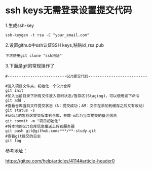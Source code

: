 # ssh keys无需登录设置提交代码

1.生成ssh-key

```
ssh-keygen -t rsa -C "your_email.com"
```

2.设置github中ssh认证SSH keys,粘贴id_rsa.pub

```
下次使用git clone "ssh地址"
```

3.下面是git的常规操作了

```
#--------------------------Git提交代码--------------------------

#进入项目文件夹，初始化一个Git仓库
git init 
#加入当前目录下所有文件放入临时状态/暂存区(Staging)，可以使用如下命令
git add .
#查看仓库当前文件提交状态（A：提交成功；AM：文件在添加到缓存之后又有改动）
git status -s
#从Git的暂存区提交版本到仓库，参数-m后为当次提交的备注信息
git commit -m "项目初始化"
#将本地的Git仓库信息推送上传到服务器
git push git@github.com:***/**-study.git
#查看git提交的日志
git log
```



参考地址：

https://gitee.com/help/articles/4114#article-header0